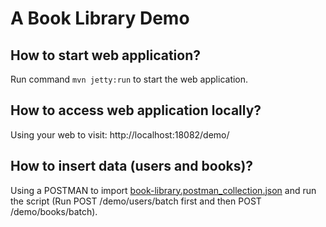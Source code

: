 # A Book Library Demo   

## How to start web application?
Run command ```mvn jetty:run``` to start the web application.

## How to access web application locally?
Using your web to visit: http://localhost:18082/demo/

## How to insert data (users and books)?
Using a POSTMAN to import [book-library.postman_collection.json](https://github.com/rsabhi/library-demo/blob/master/rest-script/book-library.postman_collection.json) and run the script (Run POST /demo/users/batch first and then POST /demo/books/batch).

